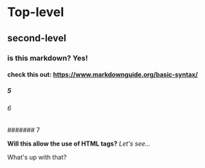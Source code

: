 # Top-level
## second-level
### is this markdown? Yes!  
#### check this out:  https://www.markdownguide.org/basic-syntax/

##### 5
###### 6 
####### 7

<p>
  <b>Will this allow the use of HTML tags?</b>
  <i>Let's see...</i>
</p>


What's up with that?
